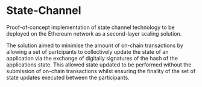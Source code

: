 # State-Channel
Proof-of-concept implementation of state channel technology to be deployed on the Ethereum network as a second-layer scaling solution.

The solution aimed to minimise the amount of on-chain transactions by allowing a set of partcipants to collectively update the state of an application via the exchange of digitally signatures of the hash of the applications state. This allowed state updated to be performed without the submission of on-chain transactions whilst ensuring the finality of the set of state updates executed between the participants.

